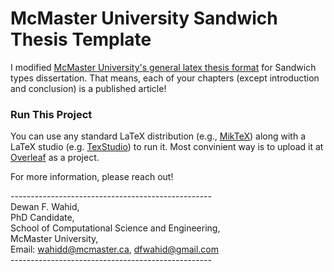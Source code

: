 # McMaster University Sandwich Thesis Template

I modified [McMaster University's general latex thesis format](https://www.overleaf.com/latex/templates/mcmaster-thesis-example/bjccppctqwgt) for Sandwich types dissertation. That means, each of your chapters (except introduction and conclusion) is a published article!


### Run This Project
You can use any standard LaTeX distribution (e.g., [MikTeX](https://miktex.org/)) along with a LaTeX studio (e.g. [TexStudio](https://www.texstudio.org/)) to run it. Most convinient way is to upload it at [Overleaf](https://www.overleaf.com/) as a project.  


For more information, please reach out! 


-------------------------------------------------- <br />
Dewan F. Wahid,<br />
PhD Candidate, <br />
School of Computational Science and Engineering,<br />
McMaster University,<br />
Email: wahidd@mcmaster.ca, dfwahid@gmail.com <br />
-------------------------------------------------- <br />
